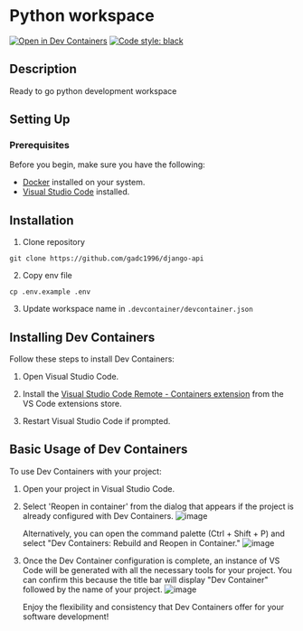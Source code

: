 # Python workspace
[![Open in Dev Containers](https://img.shields.io/static/v1?label=Dev%20Containers&message=Open&color=blue&logo=visualstudiocode)](https://vscode.dev/redirect?url=vscode://ms-vscode-remote.remote-containers/cloneInVolume?url=https://github.com/gadc1996/python-workspace)
[![Code style: black](https://img.shields.io/badge/code%20style-black-000000.svg)](https://github.com/psf/black)
## Description
Ready to go python development workspace

## Setting Up
### Prerequisites

Before you begin, make sure you have the following:

- [Docker](https://www.docker.com/) installed on your system.
- [Visual Studio Code](https://code.visualstudio.com/) installed.

## Installation
1. Clone repository
```
git clone https://github.com/gadc1996/django-api
```

2. Copy env file
```
cp .env.example .env
```

3. Update workspace name in `.devcontainer/devcontainer.json`

## Installing Dev Containers

Follow these steps to install Dev Containers:

1. Open Visual Studio Code.

2. Install the [Visual Studio Code Remote - Containers extension](https://marketplace.visualstudio.com/items?itemName=ms-vscode-remote.remote-containers) from the VS Code extensions store.

3. Restart Visual Studio Code if prompted.

## Basic Usage of Dev Containers

To use Dev Containers with your project:

1. Open your project in Visual Studio Code.

2. Select 'Reopen in container' from the dialog that appears if the project is already configured with Dev Containers.
   ![image](https://github.com/gadc1996/django-api/assets/67934500/1e04731b-d889-479c-8f2d-25b593f5e43b)

   Alternatively, you can open the command palette (Ctrl + Shift + P) and select "Dev Containers: Rebuild and Reopen in Container."
   ![image](https://github.com/gadc1996/django-api/assets/67934500/9350b990-856e-4a16-9cce-55c51ea69d1a)

3. Once the Dev Container configuration is complete, an instance of VS Code will be generated with all the necessary tools for your project. You can confirm this because the title bar will display "Dev Container" followed by the name of your project.
   ![image](https://github.com/gadc1996/django-api/assets/67934500/0bb9f5ca-f6a4-4cd1-869c-77283c489d73)

   Enjoy the flexibility and consistency that Dev Containers offer for your software development!
